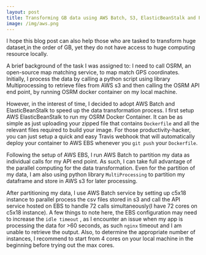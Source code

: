 ```yaml
---
layout: post
title: Transforming GB data using AWS Batch, S3, ElasticBeanStalk and Python library Multiprocessing
image: /img/aws.png
---
```


I hope this blog post can also help those who are tasked to transform huge dataset,in the order of GB, yet they do not have access to huge computing resource locally. 

A brief background of the task I was assigned to: I need to call OSRM, an open-source map matching service, to map match GPS coordinates. Initially, I process the data by calling a python script using library Multiprocessing to retrieve files from AWS s3 and then calling the OSRM API end point, by running OSRM docker container on my local machine. 

However, in the interest of time, I decided to adopt AWS Batch and ElasticBeanStalk to speed up the data transformation process. I first setup AWS ElasticBeanStalk to run my OSRM Docker Container. It can be as simple as just uploading your zipped file that contains ```Dockerfile``` and all the relevant files required to build your image. For those productivity-hacker, you can just setup a quick and easy Travis webhook that will automatically deploy your container to AWS EBS whenever you ```git push``` your ```Dockerfile```. 

Following the setup of AWS EBS, I run AWS Batch to partition my data as individual calls for my API end point. As such, I can take full advantage of the parallel computing for the data transformation. Even for the partition of my data, I am also using python library ```MultiProcessing``` to partition my dataframe and store in AWS s3 for later processing. 

After partitioning my data, I use AWS Batch service by setting up c5x18 instance to parallel process the csv files stored in s3 and call the API service hosted on EBS to handle 72 calls simultaneously(I have 72 cores on c5x18 instance). A few things to note here, the EBS configuration may need to increase the ```idle timeout``` , as I encounter an issue when my app is processing the data for >60 seconds, as such ```nginx``` timeout and I am unable to retrieve the output. Also, to determine the appropriate number of instances, I recommend to start from 4 cores on your local machine in the beginning before trying out the max cores.


